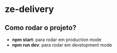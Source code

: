 # ze-delivery

## Como rodar o projeto?

- **npm start**: para rodar em production mode
- **npm run dev**: para rodar em development mode

